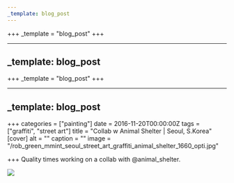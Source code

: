```yaml
---
_template: blog_post
---
```












+++
_template = "blog_post"
+++

---
_template: blog_post
---



+++
_template = "blog_post"
+++

---
_template: blog_post
---

+++
categories = ["painting"]
date = 2016-11-20T00:00:00Z
tags = ["graffiti", "street art"]
title = "Collab w Animal Shelter | Seoul, S.Korea"
[cover]
alt = ""
caption = ""
image = "/rob_green_mmint_seoul_street_art_graffiti_animal_shelter_1660_opti.jpg"

+++
Quality times working on a collab with @animal_shelter.

![](/rob_green_mmint_seoul_street_art_graffiti_animal_shelter_1660_opti_02.jpg)
